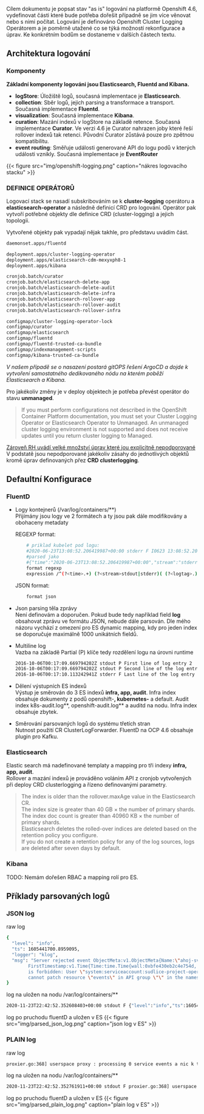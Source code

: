 Cílem dokumentu je popsat stav "as is" logování na platformě Openshift 4.6, vydefinovat části které bude potřeba dořešit případně se jim více věnovat nebo s nimi počítat.
Logování je definováno Openshift Cluster Logging Operátorem a je poměrně utažené co se týká možností rekonfigurace a úprav.
Ke konkrétním bodům se dostaneme v dalších částech textu.  

## Architektura logování
### Komponenty
**Základní komponenty logováni jsou  Elasticsearch, Fluentd and Kibana.**

+ **logStore**: Úložiště logů, současná implementace je **Elasticsearch**.
+ **collection**: Sběr logů, jejich parsing a transformace a transport. Současná implementace **Fluentd**.
+ **visualization**: Současná implementace **Kibana**.
+ **curation**: Mazání indexů v logStore na základě retence. Současná implementace **Curator**. Ve verzi 4.6 je Curator nahrazen joby které řeší rollover indexů tak retenci. Původní Curator zůstává pouze pro zpětnou kompatibilitu.
+ **event routing**: Směřuje události generované API do logu podů v kterých události vznikly. Současná implementace je **EventRouter** 

{{< figure src="img/openshift-logging.png" caption="nákres logovacího stacku" >}}

### DEFINICE OPERÁTORŮ
Logovací stack se nasadí subskribováním se k  **cluster-logging** operátoru a **elasticsearch-operator** a následně definicí CRD pro logování. Operátor pak vytvoří potřebné objekty dle definice CRD (cluster-logging) a jejich topologii. 

Vytvořené objekty pak vypadají nějak takhle, pro představu uvádím část.
```sh
daemonset.apps/fluentd

deployment.apps/cluster-logging-operator
deployment.apps/elasticsearch-cdm-mexyxph8-1
deployment.apps/kibana

cronjob.batch/curator
cronjob.batch/elasticsearch-delete-app
cronjob.batch/elasticsearch-delete-audit
cronjob.batch/elasticsearch-delete-infra
cronjob.batch/elasticsearch-rollover-app
cronjob.batch/elasticsearch-rollover-audit
cronjob.batch/elasticsearch-rollover-infra

configmap/cluster-logging-operator-lock
configmap/curator
configmap/elasticsearch
configmap/fluentd
configmap/fluentd-trusted-ca-bundle
configmap/indexmanagement-scripts
configmap/kibana-trusted-ca-bundle
```
*V našem případě se o nasazení postará gitOPS řešení ArgoCD a dojde k vytvoření samostatného dedikovaného nódu na kterém poběží Elasticsearch a Kibana.*
  
Pro jakékoliv změny je v deploy objektech je potřeba převést operátor do stavu **unmanaged**.
> 	If you must perform configurations not described in the OpenShift Container Platform documentation, you must set your Cluster Logging Operator or Elasticsearch Operator to Unmanaged. An unmanaged cluster logging environment is not supported and does not receive updates until you return cluster logging to Managed.

[Zároveň RH uvádí velké množství úprav které jou explicitně nepodporované](https://docs.openshift.com/container-platform/4.6/logging/config/cluster-logging-maintenance-support.html)  
V podstatě jsou nepodporované jakékoliv zásahy do jednotlivých objektů kromě úprav definovaných přez **CRD clusterlogging**.


## Defaultní Konfigurace

### FluentD
+ Logy kontejnerů (/var/log/containers/**)  
  Přijímány jsou logy ve 2 formátech a ty jsou pak dále modifikovány a obohaceny metadaty   

  REGEXP format:
  ```sh
      # priklad kubelet pod logu:
      #2020-06-23T13:08:52.206419987+00:00 stderr F I0623 13:08:52.206374 1184379 proxier.go:368] userspace proxy : processing 0 service events
      #parsed jako
      #{"time":"2020-06-23T13:08:52.206419987+00:00","stream":"stderr","logtag":"F","message":"I0623 13:08:52.206374 1184379 proxier.go:368] userspace proxy : processing 0 service events"}
      format regexp
      expression /^(?<time>.+) (?<stream>stdout|stderr)( (?<logtag>.))? (?<log>.*)$/
  ```
  JSON format:
  ```sh
      format json
  ```

+ Json parsing těla zprávy  
  Není definovám a doporučen. Pokud bude tedy například field **log** obsahovat zprávu ve formátu JSON, nebude dále parsován. Dle mého názoru vychází z omezení pro ES dynamic mapping, kdy pro jeden index se doporučuje maximálně 1000 unikátních fieldů.

+ Multiline log  
  Vazba na základě Partial (P) klíče tedy rozdělení logu na úrovni runtime 
  ```sh
  2016-10-06T00:17:09.669794202Z stdout P First line of log entry 2
  2016-10-06T00:17:09.669794202Z stdout P Second line of the log entry 2
  2016-10-06T00:17:10.113242941Z stderr F Last line of the log entry 2
  ```

+ Dělení výstupních ES indexů  
  Výstup je směrován do 3 ES indexů **infra, app, audit**. Infra index obsahuje dokumenty z podů openshift-**, kubernetes-** a default. Audit index k8s-audit.log**, openshift-audit.log** a auditd na nodu. Infra index obsahuje zbytek.

+ Směrování parsovaných logů do systému třetích stran  
  Nutnost použití CR ClusterLogForwarder. FluentD na OCP 4.6 obsahuje plugin pro Kafku. 

### Elasticsearch
Elastic search má nadefinované templaty a mapping pro tři indexy **infra, app, audit**.  
Rollover a mazání indexů je prováděno voláním API z cronjob vytvořených při deploy CRD clusterlogging a řízeno definovanými parametry.  

>The index is older than the rollover.maxAge value in the Elasticsearch CR.  
>The index size is greater than 40 GB × the number of primary shards.  
>The index doc count is greater than 40960 KB × the number of primary shards.  
>Elasticsearch deletes the rolled-over indices are deleted based on the retention policy you configure.  
>If you do not create a retention policy for any of the log sources, logs are deleted after seven days by default.  

### Kibana 
TODO: Nemám dořešen RBAC a mapping rolí pro ES.

## Příklady parsovaných logů
### JSON log
raw log
```sh
{
  "level": "info",
  "ts": 1605441700.8959095,
  "logger": "klog",
  "msg": "Server rejected event ObjectMeta:v1.ObjectMeta{Name:\"ahoj-svete.16477d1d3ee12d4d\",, Reason:\"ProjectEnvironmentsUpdated\",
        FirstTimestamp:v1.Time{Time:time.Time{wall:0xbfe430eb2c4e754d, ext:61997781084, 'events \"ahoj-svete.16477d1d3ee12d4d\"
        is forbidden: User \"system:serviceaccount:sudlice-project-operator:sudlice-project-operator-manager\" 
        cannot patch resource \"events\" in API group \"\" in the namespace \"default\"' (will not retry!)"
}
```
log na uložen na nodu /var/log/containers/**
```sh
2020-11-23T22:42:52.352608403+00:00 stdout F {"level":"info","ts":1605441700.8959095,"logger":"klog","msg":"Server rejected event ObjectMeta:v1.ObjectMeta{Name:\"ahoj-svete.16477d1d3ee12d4d\",, Reason:\"ProjectEnvironmentsUpdated\", FirstTimestamp:v1.Time{Time:time.Time{wall:0xbfe430eb2c4e754d, ext:61997781084, 'events \"ahoj-svete.16477d1d3ee12d4d\" is forbidden: User \"system:serviceaccount:sudlice-project-operator:sudlice-project-operator-manager\" cannot patch resource \"events\" in API group \"\" in the namespace \"default\"' (will not retry!)"}
```
log po pruchodu fluentD a uložen v ES
{{< figure src="img/parsed_json_log.png" caption="json log v ES" >}}

### PLAIN log
raw log
```sh
proxier.go:368] userspace proxy : processing 0 service events a nic k tomu uz nepridam jen demonstrace REGEX match pro INPPUT
```
log na uložen na nodu /var/log/containers/**
```sh
2020-11-23T22:42:52.352761911+00:00 stdout F proxier.go:368] userspace proxy : processing 0 service events a nic k tomu uz nepridam jen demonstrace REGEX match pro INPPUT
```
log po pruchodu fluentD a uložen v ES
{{< figure src="img/parsed_plain_log.png" caption="plain log v ES" >}}

